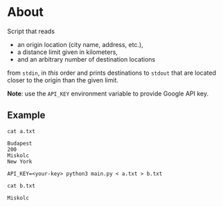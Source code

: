 # About

Script that reads

- an origin location (city name, address, etc.),
- a distance limit given in kilometers,
- and an arbitrary number of destination locations

from `stdin`, in *this* order and prints destinations to `stdout` that are located closer to the origin than the given limit.

**Note**: use the `API_KEY` environment variable to provide Google API key.

## Example

```
cat a.txt
```

```
Budapest
200
Miskolc
New York
```

```
API_KEY=<your-key> python3 main.py < a.txt > b.txt
```

```
cat b.txt
```

```
Miskolc
```
